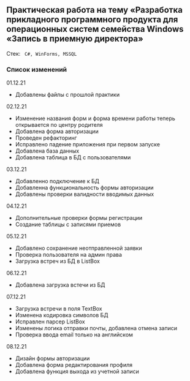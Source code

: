 ## Практическая работа на тему «Разработка прикладного программного продукта для операционных систем семейства Windows «Запись в приемную директора»

Стек: ``` C#, WinForms, MSSQL```

### Список изменений

01.12.21

- Добавлены файлы с прошлой практики

02.12.21

- Изменение названия форм и форма времени работы теперь открывается по центру родителя
- Добавлена форма авторизации
- Проведен рефакторинг
- Исправлено падение приложения при первом запуске
- Добавлена база данных
- Добавлена таблица в БД с пользователями

03.12.21

- Добавленно подключение к БД
- Добавленна функциональность формы авторизации
- Добавлены проверки валидности вводимых данных

04.12.21

- Дополнительные проверки формы регистрации
- Создание таблицы с записями приемов

05.12.21

- Добавлено сохранение неотправленной заявки
- Проверка пользователя на админ права
- Загрузка встреч из БД в ListBox

06.12.21

- Добавлена загрузка встечи из БД 

07.12.21

- Загрузка встречи в поля TextBox
- Изменена кодировка символов БД
- Исправлен парсер ListBox
- Изменены логика отправки почты, добавлена отмена записи
- Проверка ввода email только на английском

08.12.21

- Дизайн формы авторизации
- Добавлена форма редактирования профиля
- Добавлена функция выхода из учетной записи
